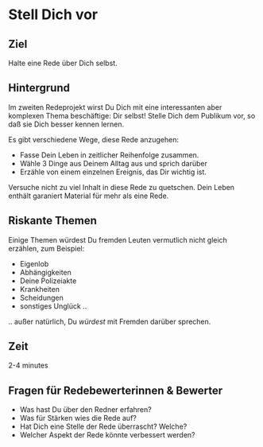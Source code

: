
# Stell Dich vor

## Ziel

Halte eine Rede über Dich selbst.

## Hintergrund

Im zweiten Redeprojekt wirst Du Dich mit eine interessanten aber komplexen Thema beschäftige: Dir selbst! Stelle Dich dem Publikum vor, so daß sie Dich besser kennen lernen.

Es gibt verschiedene Wege, diese Rede anzugehen:

* Fasse Dein Leben in zeitlicher Reihenfolge zusammen.
* Wähle 3 Dinge aus Deinem Alltag aus und sprich darüber
* Erzähle von einem einzelnen Ereignis, das Dir wichtig ist.

Versuche nicht zu viel Inhalt in diese Rede zu quetschen. Dein Leben enthält garaniert Material für mehr als eine Rede.


## Riskante Themen

Einige Themen würdest Du fremden Leuten vermutlich nicht gleich erzählen, zum Beispiel:

* Eigenlob
* Abhängigkeiten
* Deine Polizeiakte
* Krankheiten
* Scheidungen
* sonstiges Unglück ..

.. außer natürlich, Du *würdest* mit Fremden darüber sprechen.

## Zeit

2-4 minutes

## Fragen für Redebewerterinnen & Bewerter

* Was hast Du über den Redner erfahren?
* Was für Stärken wies die Rede auf?
* Hat Dich eine Stelle der Rede überrascht? Welche?
* Welcher Aspekt der Rede könnte verbessert werden?
